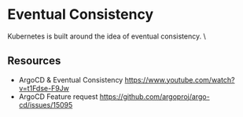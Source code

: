 # Eventual Consistency
Kubernetes is built around the idea of eventual consistency.  \


## Resources
* ArgoCD & Eventual Consistency https://www.youtube.com/watch?v=t1Fdse-F9Jw
* ArgoCD Feature request https://github.com/argoproj/argo-cd/issues/15095

